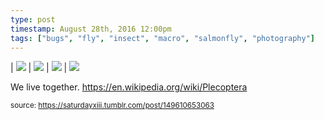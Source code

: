 ```yaml
---
type: post
timestamp: August 28th, 2016 12:00pm
tags: ["bugs", "fly", "insect", "macro", "salmonfly", "photography"]
---
```


 | <img src="https://saturdayxiii.github.io/media/149610653063_1.jpg"/> | <img src="https://saturdayxiii.github.io/media/149610653063_2.jpg"/> | <img src="https://saturdayxiii.github.io/media/149610653063_3.jpg"/> | 
 <img src="https://saturdayxiii.github.io/media/149610653063_4.jpg"/>
        
We live together.
<a href="https://en.wikipedia.org/wiki/Plecoptera" target="_blank">https://en.wikipedia.org/wiki/Plecoptera</a><br/>
 
      
      
  
<small>source: https://saturdayxiii.tumblr.com/post/149610653063</small>